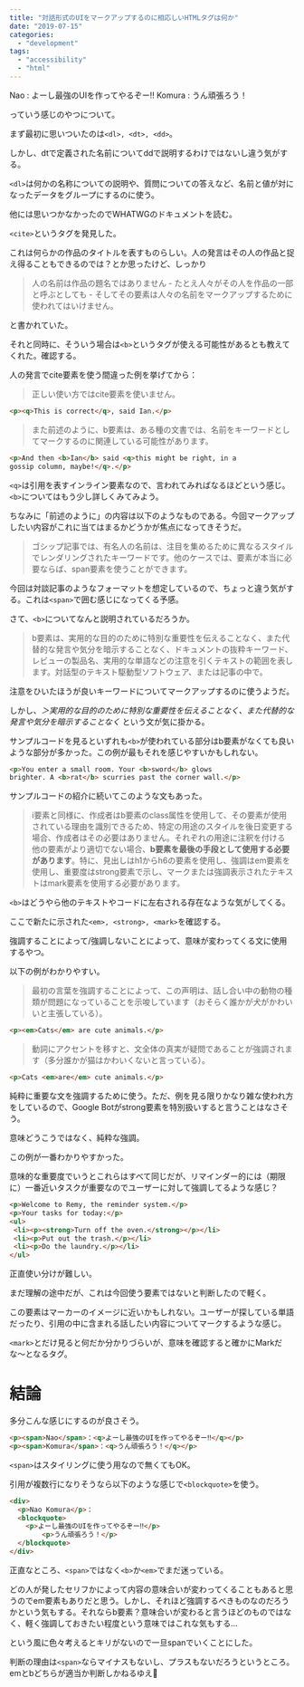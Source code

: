 ```yaml
---
title: "対話形式のUIをマークアップするのに相応しいHTMLタグは何か"
date: "2019-07-15"
categories: 
  - "development"
tags: 
  - "accessibility"
  - "html"
---
```


Nao : よーし最強のUIを作ってやるぞー‼︎ Komura : うん頑張ろう！

っていう感じのやつについて。

まず最初に思いついたのは`<dl>, <dt>, <dd>`。

しかし、dtで定義された名前についてddで説明するわけではないし違う気がする。

`<dl>`は何かの名称についての説明や、質問についての答えなど、名前と値が対になったデータをグループにするのに使う。

他には思いつかなかったのでWHATWGのドキュメントを読む。

`<cite>`というタグを発見した。

これは何らかの作品のタイトルを表すものらしい。人の発言はその人の作品と捉え得ることもできるのでは？とか思ったけど、しっかり

> 人の名前は作品の題名ではありません - たとえ人々がその人を作品の一部と呼ぶとしても - そしてその要素は人々の名前をマークアップするために使われてはいけません。

と書かれていた。

それと同時に、そういう場合は`<b>`というタグが使える可能性があるとも教えてくれた。確認する。

人の発言でcite要素を使う間違った例を挙げてから：

> 正しい使い方ではcite要素を使いません。

```html
<p><q>This is correct</q>, said Ian.</p>
```

> また前述のように、b要素は、ある種の文書では、名前をキーワードとしてマークするのに関連している可能性があります。

```html
<p>And then <b>Ian</b> said <q>this might be right, in a
gossip column, maybe!</q>.</p>
```

`<q>`は引用を表すインライン要素なので、言われてみればなるほどという感じ。`<b>`についてはもう少し詳しくみてみよう。

ちなみに「前述のように」の内容は以下のようなものである。今回マークアップしたい内容がこれに当てはまるかどうかが焦点になってきそうだ。

> ゴシップ記事では、有名人の名前は、注目を集めるために異なるスタイルでレンダリングされたキーワードです。他のケースでは、要素が本当に必要ならば、span要素を使うことができます。

今回は対談記事のようなフォーマットを想定しているので、ちょっと違う気がする。これは`<span>`で囲む感じになってくる予感。

さて、`<b>`についてなんと説明されているだろうか。

> b要素は、実用的な目的のために特別な重要性を伝えることなく、また代替的な発言や気分を暗示することなく、ドキュメントの抜粋キーワード、レビューの製品名、実用的な単語などの注意を引くテキストの範囲を表します。対話型のテキスト駆動型ソフトウェア、または記事の中で。

注意をひいたほうが良いキーワードについてマークアップするのに使うようだ。

しかし、_＞実用的な目的のために特別な重要性を伝えることなく、また代替的な発言や気分を暗示することなく_ という文が気に掛かる。

サンプルコードを見るといずれも`<b>`が使われている部分はb要素がなくても良いような部分が多かった。この例が最もそれを感じやすいかもしれない。

```html
<p>You enter a small room. Your <b>sword</b> glows
brighter. A <b>rat</b> scurries past the corner wall.</p>
```

サンプルコードの紹介に続いてこのような文もあった。

> i要素と同様に、作成者はb要素のclass属性を使用して、その要素が使用されている理由を識別できるため、特定の用途のスタイルを後日変更する場合、作成者はその必要はありません。それぞれの用途に注釈を付ける 他の要素がより適切でない場合、**b要素を最後の手段として使用する必要があります**。特に、見出しはh1からh6の要素を使用し、強調はem要素を使用し、重要度はstrong要素で示し、マークまたは強調表示されたテキストはmark要素を使用する必要があります。

`<b>`はどうやら他のテキストやコードに左右される存在なような気がしてくる。

ここで新たに示された`<em>, <strong>, <mark>`を確認する。

強調することによって/強調しないことによって、意味が変わってくる文に使用するやつ。

以下の例がわかりやすい。

> 最初の言葉を強調することによって、この声明は、話し合い中の動物の種類が問題になっていることを示唆しています（おそらく誰かが犬がかわいいと主張している）。

```html
<p><em>Cats</em> are cute animals.</p>
```

> 動詞にアクセントを移すと、文全体の真実が疑問であることが強調されます（多分誰かが猫はかわいくないと言っている）。

```html
<p>Cats <em>are</em> cute animals.</p>
```

純粋に重要な文を強調するために使う。ただ、例を見る限りかなり雑な使われ方をしているので、Google Botがstrong要素を特別扱いすると言うことはなさそう。

意味どうこうではなく、純粋な強調。

この例が一番わかりやすかった。

意味的な重要度でいうとこれらはすべて同じだが、リマインダー的には（期限に）一番近いタスクが重要なのでユーザーに対して強調してるような感じ？

```html
<p>Welcome to Remy, the reminder system.</p>
<p>Your tasks for today:</p>
<ul>
 <li><p><strong>Turn off the oven.</strong></p></li>
 <li><p>Put out the trash.</p></li>
 <li><p>Do the laundry.</p></li>
</ul>
```

正直使い分けが難しい。

まだ理解の途中だが、これは今回使う要素ではないと判断したので軽く。

この要素はマーカーのイメージに近いかもしれない。ユーザーが探している単語だったり、引用の中に含まれる話したい内容についてマークするような感じ。

`<mark>`とだけ見ると何だか分かりづらいが、意味を確認すると確かにMarkだな〜となるタグ。

# 結論

多分こんな感じにするのが良さそう。

```html
<p><span>Nao</span>：<q>よーし最強のUIを作ってやるぞー‼︎</q></p>
<p><span>Komura</span>：<q>うん頑張ろう！</q></p>
```

`<span>`はスタイリングに使う用なので無くてもOK。

引用が複数行になりそうなら以下のような感じで`<blockquote>`を使う。

```html
<div>
  <p>Nao Komura</p>：
  <blockquote>
    <p>よーし最強のUIを作ってやるぞー‼︎</p>
        <p>うん頑張ろう！</p>
  </blockquote>
</div>
```

正直なところ、`<span>`ではなく`<b>`か`<em>`でまだ迷っている。

どの人が発したセリフかによって内容の意味合いが変わってくることもあると思うのでem要素もありだと思う。しかし、それほど強調するべきものなのだろうかという気もする。それならb要素？意味合いが変わると言うほどのものではなく、軽く強調しておきたい程度という意味ではこれな気もする...

という風に色々考えるとキリがないので一旦spanでいくことにした。

判断の理由は`<span>`ならマイナスもないし、プラスもないだろうというところ。emとbどちらが適当か判断しかねるゆえ🤔

